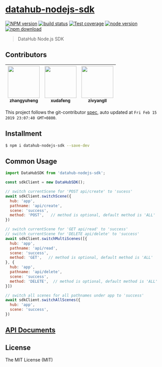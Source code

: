 # [datahub-nodejs-sdk](https://github.com/macacajs/datahub-nodejs-sdk)

[![NPM version][npm-image]][npm-url]
[![build status][travis-image]][travis-url]
[![Test coverage][codecov-image]][codecov-url]
[![node version][node-image]][node-url]
[![npm download][download-image]][download-url]

[npm-image]: https://img.shields.io/npm/v/datahub-nodejs-sdk.svg?style=flat-square
[npm-url]: https://npmjs.org/package/datahub-nodejs-sdk
[travis-image]: https://img.shields.io/travis/macacajs/datahub-nodejs-sdk.svg?style=flat-square
[travis-url]: https://travis-ci.org/macacajs/datahub-nodejs-sdk
[codecov-image]: https://img.shields.io/codecov/c/github/macacajs/datahub-nodejs-sdk.svg?style=flat-square
[codecov-url]: https://codecov.io/gh/macacajs/datahub-nodejs-sdk/branch/master
[node-image]: https://img.shields.io/badge/node.js-%3E=_8-green.svg?style=flat-square
[node-url]: http://nodejs.org/download/
[download-image]: https://img.shields.io/npm/dm/datahub-nodejs-sdk.svg?style=flat-square
[download-url]: https://npmjs.org/package/datahub-nodejs-sdk

> DataHub Node.js SDK

<!-- GITCONTRIBUTOR_START -->

## Contributors

|[<img src="https://avatars1.githubusercontent.com/u/2139038?v=4" width="100px;"/><br/><sub><b>zhangyuheng</b></sub>](https://github.com/zhangyuheng)<br/>|[<img src="https://avatars1.githubusercontent.com/u/1011681?v=4" width="100px;"/><br/><sub><b>xudafeng</b></sub>](https://github.com/xudafeng)<br/>|[<img src="https://avatars1.githubusercontent.com/u/11460601?v=4" width="100px;"/><br/><sub><b>zivyangll</b></sub>](https://github.com/zivyangll)<br/>|
| :---: | :---: | :---: |


This project follows the git-contributor [spec](https://github.com/xudafeng/git-contributor), auto updated at `Fri Feb 15 2019 23:07:40 GMT+0800`.

<!-- GITCONTRIBUTOR_END -->

## Installment

```bash
$ npm i datahub-nodejs-sdk --save-dev
```

## Common Usage

```javascript
import DataHubSDK from 'datahub-nodejs-sdk';

const sdkClient = new DataHubSDK();

// switch currentScene for 'POST api/create' to 'sucess'
await sdkClient.switchScene({
  hub: 'app',
  pathname: 'api/create',
  scene: 'success',
  method: 'POST',   // method is optional, default method is 'ALL'
})

// switch currentScene for 'GET api/read' to 'success'
// switch currentScene for 'DELETE api/delete' to 'success'
await sdkClient.switchMultiScenes([{
  hub: 'app',
  pathname: 'api/read',
  scene: 'success',
  method: 'GET',   // method is optional, default method is 'ALL'
}, {
  hub: 'app',
  pathname: 'api/delete',
  scene: 'success',
  method: 'DELETE',  // method is optional, default method is 'ALL'
}])

// switch all scenes for all pathnames under app to 'success'
await sdkClient.switchAllScenes({
  hub: 'app',
  scene: 'success',
})
```

## [API Documents](//macacajs.github.io/datahub-nodejs-sdk/)

## License

The MIT License (MIT)
